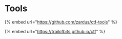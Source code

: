 # Tools

{% embed url="https://github.com/zardus/ctf-tools" %}

{% embed url="https://trailofbits.github.io/ctf" %}
